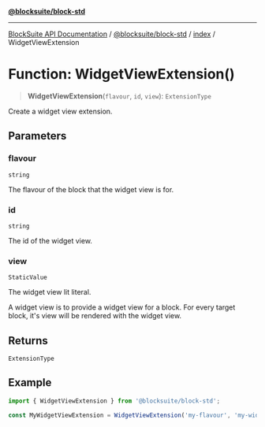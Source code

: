 [**@blocksuite/block-std**](../../../../@blocksuite/block-std/README.md)

***

[BlockSuite API Documentation](../../../../README.md) / [@blocksuite/block-std](../../README.md) / [index](../README.md) / WidgetViewExtension

# Function: WidgetViewExtension()

> **WidgetViewExtension**(`flavour`, `id`, `view`): `ExtensionType`

Create a widget view extension.

## Parameters

### flavour

`string`

The flavour of the block that the widget view is for.

### id

`string`

The id of the widget view.

### view

`StaticValue`

The widget view lit literal.

A widget view is to provide a widget view for a block.
For every target block, it's view will be rendered with the widget view.

## Returns

`ExtensionType`

## Example

```ts
import { WidgetViewExtension } from '@blocksuite/block-std';

const MyWidgetViewExtension = WidgetViewExtension('my-flavour', 'my-widget', literal`my-widget-view`);
